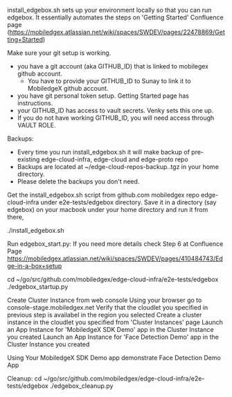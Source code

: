 install_edgebox.sh sets up your environment locally so that you can run edgebox. 
It essentially automates the steps on 'Getting Started' Confluence page (https://mobiledgex.atlassian.net/wiki/spaces/SWDEV/pages/22478869/Getting+Started)


Make sure your git setup is working.
   - you have a git account (aka GITHUB_ID) that is linked to mobilegex github account.
       * You have to provide your GITHUB_ID to Sunay to link it to MobiledgeX github account. 
   - you have git personal token setup. Getting Started page has instructions.
   - your  GITHUB_ID has access to vault secrets. Venky sets this one up. 
   - If you do not have working GITHUB_ID, you will need access through VAULT ROLE. 

Backups:
  - Every time you run install_edgebox.sh it will  make backup of pre-existing edge-cloud-infra, edge-cloud and edge-proto repo 
  - Backups are located at ~/edge-cloud-repos-backup.<timestamp>.tgz in your home directory.
  - Please delete the backups you don't need.
  

Get the install_edgebox.sh script from github.com mobiledgex repo edge-cloud-infra under e2e-tests/edgebox directory.
Save it in a directory (say edgebox) on your macbook under your home directory and run it from there,

  ./install_edgebox.sh
  
Run edgebox_start.py: If you need more details check Step 6 at Confluence Page https://mobiledgex.atlassian.net/wiki/spaces/SWDEV/pages/410484743/Edge-in-a-box+setup

   cd ~/go/src/github.com/mobiledgex/edge-cloud-infra/e2e-tests/edgebox
   ./edgebox_startup.py


Create Cluster Instance from web console 
   Using your browser go to console-stage.mobiledgex.net
   Verify that the cloudlet you specified in previous step is availabel in the region you selected
   Create a cluster instance in the cloudlet you specified from 'Cluster Instances' page
   Launch an App Instance for 'MobiledgeX SDK Demo' app in the Cluster Instance you created
   Launch an App Instance for 'Face Detection Demo' app in the Cluster Instance you created

Using Your MobiledgeX SDK Demo app demonstrate Face Detection Demo App

Cleanup: 
   cd ~/go/src/github.com/mobiledgex/edge-cloud-infra/e2e-tests/edgebox
  ./edgebox_cleanup.py 
